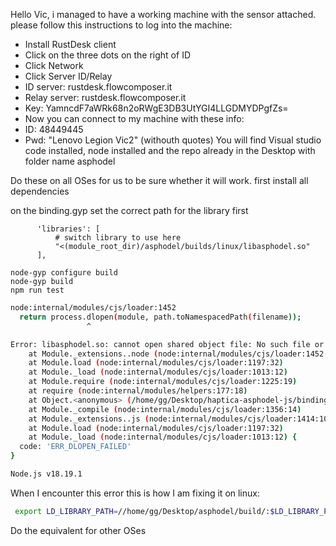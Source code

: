 Hello Vic, i managed to have a working machine with the sensor attached.
please follow this instructions to log into the machine:
- Install RustDesk client
- Click on the three dots on the right of ID
- Click Network
- Click Server ID/Relay
- ID server: rustdesk.flowcomposer.it
- Relay server: rustdesk.flowcomposer.it
- Key: YamncdF7aWRk68n2oRWgE3DB3UtYGI4LLGDMYDPgfZs=
- Now you can connect to my machine with these info:
- ID: 48449445
- Pwd: "Lenovo Legion Vic2" (withouth quotes)
You will find Visual studio code installed, node installed and the repo already in the Desktop with folder name asphodel



Do these on all OSes for us to be sure whether it will work.
first install all dependencies

on the binding.gyp set the correct path for the library first
```gyp
      'libraries': [
          # switch library to use here
          "<(module_root_dir)/asphodel/builds/linux/libasphodel.so"
      ],
```


```
node-gyp configure build
node-gyp build
npm run test

```

```bash
node:internal/modules/cjs/loader:1452
  return process.dlopen(module, path.toNamespacedPath(filename));
                 ^

Error: libasphodel.so: cannot open shared object file: No such file or directory
    at Module._extensions..node (node:internal/modules/cjs/loader:1452:18)
    at Module.load (node:internal/modules/cjs/loader:1197:32)
    at Module._load (node:internal/modules/cjs/loader:1013:12)
    at Module.require (node:internal/modules/cjs/loader:1225:19)
    at require (node:internal/modules/helpers:177:18)
    at Object.<anonymous> (/home/gg/Desktop/haptica-asphodel-js/binding.js:1:13)
    at Module._compile (node:internal/modules/cjs/loader:1356:14)
    at Module._extensions..js (node:internal/modules/cjs/loader:1414:10)
    at Module.load (node:internal/modules/cjs/loader:1197:32)
    at Module._load (node:internal/modules/cjs/loader:1013:12) {
  code: 'ERR_DLOPEN_FAILED'
}

Node.js v18.19.1
```

When I encounter this error this is how I am fixing it on linux:
```bash
 export LD_LIBRARY_PATH=//home/gg/Desktop/asphodel/build/:$LD_LIBRARY_PATH

```
Do the equivalent for other OSes